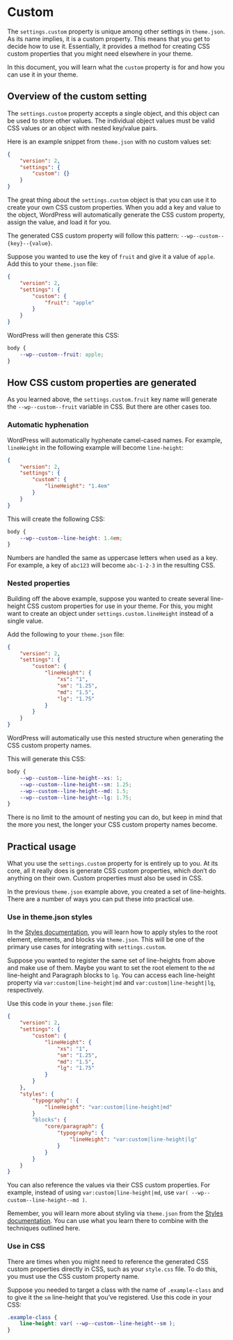 # Custom

The `settings.custom` property is unique among other settings in `theme.json`. As its name implies, it is a custom property. This means that you get to decide how to use it. Essentially, it provides a method for creating CSS custom properties that you might need elsewhere in your theme.

In this document, you will learn what the `custom` property is for and how you can use it in your theme.

## Overview of the custom setting

The `settings.custom` property accepts a single object, and this object can be used to store other values. The individual object values must be valid CSS values or an object with nested key/value pairs.

Here is an example snippet from `theme.json` with no custom values set:

```json
{
	"version": 2,
	"settings": {
		"custom": {}
	}
}
```

The great thing about the `settings.custom` object is that you can use it to create your own CSS custom properties. When you add a key and value to the object, WordPress will automatically generate the CSS custom property, assign the value, and load it for you.

The generated CSS custom property will follow this pattern: `--wp--custom--{key}--{value}`.

Suppose you wanted to use the key of `fruit` and give it a value of `apple`. Add this to your `theme.json` file:

```json
{
	"version": 2,
	"settings": {
		"custom": {
			"fruit": "apple"
		}
	}
}
```

WordPress will then generate this CSS:

```css
body {
	--wp--custom--fruit: apple;
}
```

## How CSS custom properties are generated

As you learned above, the `settings.custom.fruit` key name will generate the `--wp--custom--fruit` variable in CSS. But there are other cases too.

### Automatic hyphenation

WordPress will automatically hyphenate camel-cased names. For example, `lineHeight` in the following example will become `line-height`:

```json
{
	"version": 2,
	"settings": {
		"custom": {
			"lineHeight": "1.4em"
		}
	}
}
```

This will create the following CSS:

```css
body {
	--wp--custom--line-height: 1.4em;
}
```

Numbers are handled the same as uppercase letters when used as a key. For example, a key of `abc123` will become `abc-1-2-3` in the resulting CSS.

### Nested properties

Building off the above example, suppose you wanted to create several line-height CSS custom properties for use in your theme. For this, you might want to create an object under `settings.custom.lineHeight` instead of a single value.

Add the following to your `theme.json` file:

```json
{
	"version": 2,
	"settings": {
		"custom": {
			"lineHeight": {
				"xs": "1",
				"sm": "1.25",
				"md": "1.5",
				"lg": "1.75"
			}
		}
	}
}
```

WordPress will automatically use this nested structure when generating the CSS custom property names.

This will generate this CSS:

```css
body {
	--wp--custom--line-height--xs: 1;
	--wp--custom--line-height--sm: 1.25;
	--wp--custom--line-height--md: 1.5;
	--wp--custom--line-height--lg: 1.75;
}
```

There is no limit to the amount of nesting you can do, but keep in mind that the more you nest, the longer your CSS custom property names become.

## Practical usage

What you use the `settings.custom` property for is entirely up to you. At its core, all it really does is generate CSS custom properties, which don’t do anything on their own. Custom properties must also be used in CSS.

In the previous `theme.json` example above, you created a set of line-heights. There are a number of ways you can put these into practical use. 

### Use in theme.json styles

In the [Styles documentation](https://developer.wordpress.org/themes/global-settings-and-styles/styles), you will learn how to apply styles to the root element, elements, and blocks via `theme.json`. This will be one of the primary use cases for integrating with `settings.custom`.

Suppose you wanted to register the same set of line-heights from above and make use of them. Maybe you want to set the root element to the `md` line-height and Paragraph blocks to `lg`. You can access each line-height property via `var:custom|line-height|md` and `var:custom|line-height|lg`, respectively.

Use this code in your `theme.json` file:

```json
{
	"version": 2,
	"settings": {
		"custom": {
			"lineHeight": {
				"xs": "1",
				"sm": "1.25",
				"md": "1.5",
				"lg": "1.75"
			}
		}
	},
	"styles": {
		"typography": {
			"lineHeight": "var:custom|line-height|md"
		}
		"blocks": {
			"core/paragraph": {
				"typography": {
					"lineHeight": "var:custom|line-height|lg"
				}
			}
		}
	}
}
```

You can also reference the values via their CSS custom properties. For example, instead of using `var:custom|line-height|md`, use `var( --wp--custom--line-height--md )`.

Remember, you will learn more about styling via `theme.json` from the [Styles documentation](https://developer.wordpress.org/themes/global-settings-and-styles/styles/). You can use what you learn there to combine with the techniques outlined here.

### Use in CSS

There are times when you might need to reference the generated CSS custom properties directly in CSS, such as your `style.css` file. To do this, you must use the CSS custom property name.

Suppose you needed to target a class with the name of `.example-class` and to give it the `sm` line-height that you’ve registered. Use this code in your CSS:

```css
.example-class {
	line-height: var( --wp--custom--line-height--sm );
}
```